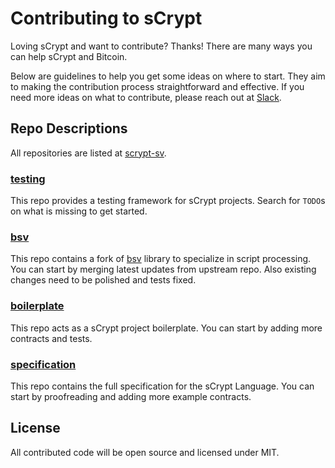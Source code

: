 # Contributing to sCrypt
Loving sCrypt and want to contribute? Thanks! There are many ways you can help sCrypt and Bitcoin.

Below are guidelines to help you get some ideas on where to start. They aim to making the contribution process straightforward and effective. If you need more ideas on what to contribute, please reach out at [Slack](https://join.slack.com/t/scryptworkspace/shared_invite/enQtNzQ1OTMyNDk1ODU3LTJmYjE5MGNmNDZhYmYxZWM4ZGY2MTczM2NiNTIxYmFhNTVjNjE5MGYwY2UwNDYxMTQyNGU2NmFkNTY5MmI1MWM).

## Repo Descriptions
All repositories are listed at [scrypt-sv](https://github.com/scrypt-sv).

### [testing](https://github.com/scrypt-sv/testing)
This repo provides a testing framework for sCrypt projects. Search for ``TODO``s on what is missing to get started.
### [bsv](https://github.com/scrypt-sv/bsv)
This repo contains a fork of [bsv](https://github.com/moneybutton/bsv) library to specialize in script processing. You can start by merging latest updates from upstream repo. Also existing changes need to be polished and tests fixed.
### [boilerplate](https://github.com/scrypt-sv/boilerplate)
This repo acts as a sCrypt project boilerplate. You can start by adding more contracts and tests.
### [specification](https://github.com/scrypt-sv/specification)
This repo contains the full specification for the sCrypt Language. You can start by proofreading and adding more example contracts.

## License
All contributed code will be open source and licensed under MIT.